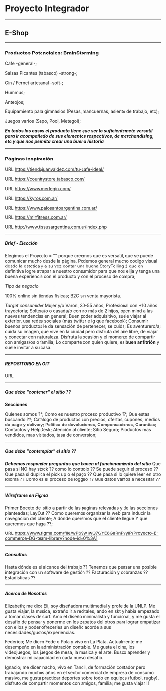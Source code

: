 # Proyecto Integrador

--------------------------------
## E-Shop

--------------------------------
### Productos Potenciales: BrainStorming

Cafe -general-; 

Salsas Picantes (tabasco) -strong-;

Gin / Fernet artesanal -soft-;

Hummus;

Anteojos;

Equipamiento para gimnasios (Pesas, mancuernas, asiento de trabajo, etc);

Juegos varios (Sapo, Pool, Metegol);


***En todos los casos el producto tiene que ser lo suficientemete versatil para ir acompañado de sus elementos respectivos, de merchandising, etc y que nos permita crear una buena historia***

--------------------------------
### Páginas inspiración 

URL https://tiendajuanvaldez.com/tu-cafe-ideal/

URL https://countrystore.tabasco.com/

URL https://www.merlegin.com/

URL https://kyros.com.ar/

URL https://www.palosantoargentina.com.ar/

URL https://mirfitness.com.ar/

URL http://www.tissusargentina.com.ar/index.php

--------------------------------
##### Brief - Elección

Elegimos el Proyecto = "" porque creemos que es versatil, que se puede comunicar mucho desde la página.
Podemos general mucho codigo visual desde la estetica y a su vez contar una buena StoryTelling :) que en definitiva logre atrapar a nuestro consumidor para que nos elija y tenga una buena experiencia con el producto y con el proceso de compra;

*Tipo de negocio*

100% online sin tiendas fisicas;
B2C sin venta mayorista.

*Target consumidor*
Mujer y/o Varon, 30-55 años, Profesional con +10 años trayectoria;
Soltera/o o casada/o con no más de 2 hijos, open mind a las nuevas tendencias en general;
Buen poder adquisitivo, suele viajar al exterior, usa redes sociales (más twitter e ig que facebook);
Consumir buenos productos le da sensación de pertenecer, se cuida;
Es aventurero/a; cuida su imagen, que vive en la ciudad pero disfruta del aire libre, de viajar y conectar con naturaleza. 
Disfruta la ocasión y el momento de compartir con amigas/os o familia;
Lo comparte con quien quiere, es **buen anfitrión** y suele invitar a su casa.

--------------------------------
##### REPOSITORIO EN GIT

URL 

--------------------------------
##### Que debe "contener" el sitio ??

**Secciones**

Quienes somos ??;
Como es nuestro proceso productivo ??;
Que estas buscando ??;
Catalogo de productos con precios, ofertas, cupones, medios de pago y delivery;
Politica de devoluciones, Compensaciones, Garantias;
Contactos y HelpDesk;
Atención al cliente;
Sitio Seguro;
Productos mas vendidos, mas visitados, tasa de conversion;

--------------------------------
##### Que debe "contemplar" el sitio ??

***Debemos responder preguntas que hacen al funcionamiento del sitio***
Que pasa si NO hay stock ?? como lo controlo ??
Se puede seguir el proceso ??
Que pasa si duplica el pick up o el pago ??
Que pasa si lo quiere leer en otro idioma ??
Como es el proceso de loggeo ?? Que datos vamos a necesitar ??

--------------------------------
##### Wireframe en Figma 

Primer Boceto del sitio a partir de las paginas relevadas y de las secciones planteadas;
LayOut ?? Como queremos organizar la web para inducir la navegacion del cliente;
A dónde queremos que el cliente llegue Y que queremos que haga ??;

URL https://www.figma.com/file/wP69w1wQ7GYE8GaRnPvylP/Proyecto-E-commerce-DG-team-library?node-id=0%3A1

--------------------------------
##### Consultas

Hasta dónde es el alcance del trabajo ??
Tenemos que pensar una posible integración con un software de gestión ??
Facturación y cobranzas ??
Estadisticas ??

--------------------------------
##### Acerca de Nosotros 

Elizabeth; me dice Eli, soy diseñadora multimedial y profe de la UNLP. Me gusta viajar, la música, extraño ir a recitales, ando en skt y había empezado a tomar clases de surf. Amo el diseño minimalista y funcional, y me gusta el desafio de pensar y ponerme en los zapatos del otros para lograr empatizar con ellos y poder ofrecerles un diseño acorde a sus necesidades/gustos/experiencias. 

Federico; Me dicen Fede o Pola y vivo en La Plata. Actualmente me desempeño en la administración contable. Me gusta el cine, los videojuegos, los juegos de mesa, la musica y el arte. Busco aprender y demostrar mi capacidad en cada nuevo desafio.

Ignacio; me dicen nacho, vivo en Tandil, de formación contador pero trabajando muchos años en el sector comercial de empresa de consumo masivo, me gusta practicar deportes sobre todo en equipos (futbol, rugby), disfruto de compartir momentos con amigos, familia; me gusta viajar !!



